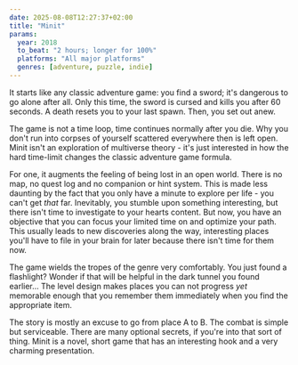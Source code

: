 ```yaml
---
date: 2025-08-08T12:27:37+02:00
title: "Minit"
params:
  year: 2018
  to_beat: "2 hours; longer for 100%"
  platforms: "All major platforms"
  genres: [adventure, puzzle, indie]
---
```


It starts like any classic adventure game: you find a sword; it's dangerous to go alone after all.
Only this time, the sword is cursed and kills you after 60 seconds.
A death resets you to your last spawn.
Then, you set out anew.

The game is not a time loop, time continues normally after you die.
Why you don't run into corpses of yourself scattered everywhere then is left open.
Minit isn't an exploration of multiverse theory - it's just interested in how the hard time-limit changes the classic adventure game formula.

For one, it augments the feeling of being lost in an open world.
There is no map, no quest log and no companion or hint system.
This is made less daunting by the fact that you only have a minute to explore per life - you can't get _that_ far.
Inevitably, you stumble upon something interesting, but there isn't time to investigate to your hearts content.
But now, you have an objective that you can focus your limited time on and optimize your path.
This usually leads to new discoveries along the way, interesting places you'll have to file in your brain for later because there isn't time for them now.

The game wields the tropes of the genre very comfortably.
You just found a flashlight?
Wonder if that will be helpful in the dark tunnel you found earlier...
The level design makes places you can not progress _yet_ memorable enough that you remember them immediately when you find the appropriate item. 

The story is mostly an excuse to go from place A to B.
The combat is simple but serviceable.
There are many optional secrets, if you're into that sort of thing.
Minit is a novel, short game that has an interesting hook and a very charming presentation.

